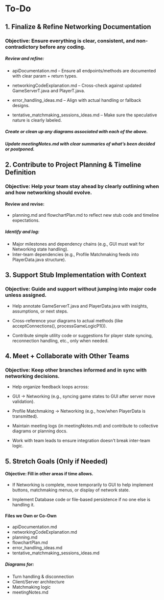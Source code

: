 #  To-Do

## 1. Finalize & Refine Networking Documentation
### Objective: Ensure everything is clear, consistent, and non-contradictory before any coding.

##### Review and refine:

- apiDocumentation.md – Ensure all endpoints/methods are documented with clear param + return types.

- networkingCodeExplanation.md – Cross-check against updated GameServerT.java and PlayerT.java.

- error_handling_ideas.md – Align with actual handling or fallback designs.

- tentative_matchmaking_sessions_ideas.md – Make sure the speculative nature is clearly labeled.

##### Create or clean up any diagrams associated with each of the above.

##### Update meetingNotes.md with clear summaries of what’s been decided or postponed.

## 2. Contribute to Project Planning & Timeline Definition
### Objective: Help your team stay ahead by clearly outlining when and how networking should evolve.

#### Review and revise:

- planning.md and flowchartPlan.md to reflect new stub code and timeline expectations.

##### Identify and log:

- Major milestones and dependency chains (e.g., GUI must wait for Networking state handling).
- Inter-team dependencies (e.g., Profile Matchmaking feeds into PlayerData.java structure).

## 3. Support Stub Implementation with Context
### Objective: Guide and support without jumping into major code unless assigned.

- Help annotate GameServerT.java and PlayerData.java with insights, assumptions, or next steps.

- Cross-reference your diagrams to actual methods (like acceptConnections(), processGameLogicP1()).

- Contribute simple utility code or suggestions for player state syncing, reconnection handling, etc., only when needed.

## 4. Meet + Collaborate with Other Teams
### Objective: Keep other branches informed and in sync with networking decisions.

- Help organize feedback loops across:

- GUI → Networking (e.g., syncing game states to GUI after server move validation).

- Profile Matchmaking → Networking (e.g., how/when PlayerData is transmitted).

- Maintain meeting logs (in meetingNotes.md) and contribute to collective diagrams or planning docs.

- Work with team leads to ensure integration doesn't break inter-team logic.

## 5. Stretch Goals (Only if Needed)
#### Objective: Fill in other areas if time allows.

- If Networking is complete, move temporarily to GUI to help implement buttons, matchmaking menus, or display of network state.

- Implement Database code or file-based persistence if no one else is handling it.

#### Files we Own or Co-Own

- apiDocumentation.md 
- networkingCodeExplanation.md
- planning.md 
- flowchartPlan.md 
- error_handling_ideas.md 
- tentative_matchmaking_sessions_ideas.md

##### Diagrams for:

- Turn handling & disconnection
- Client/Server architecture
- Matchmaking logic
- meetingNotes.md
